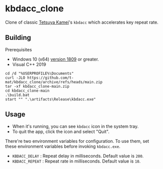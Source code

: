 # kbdacc_clone

Clone of classic [Tetsuya Kamei](http://www.jsdlab.co.jp/~kamei/)'s `kbdacc` which accelerates key repeat rate.


## Building

Prerequisites

- Windows 10 (x64) [version 1809](https://en.wikipedia.org/wiki/Windows_10_version_1809) or greater.
- Visual C++ 2019

```
cd /d "%USERPROFILE%\Documents"
curl -JLO https://github.com/t-mat/kbdacc_clone/archive/refs/heads/main.zip
tar -xf kbdacc_clone-main.zip
cd kbdacc_clone-main
.\build.bat
start "" ".\artifacts\Release\kbdacc.exe"
```


## Usage

- When it's running, you can see `kbdacc` icon in the system tray.
- To quit the app, click the icon and select "Quit".

There're two environment variables for configuration.  To use them, set these environment variables before invoking `kbdacc.exe`.

- `KBDACC_DELAY` : Repeat delay in milliseconds.  Default value is `200`.
- `KBDACC_REPEAT` : Repeat rate in milliseconds.  Default value is `10`.
